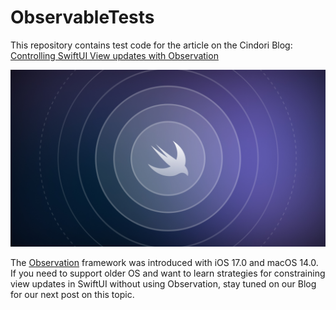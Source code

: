 # ObservableTests

This repository contains test code for the article on the Cindori Blog: [Controlling SwiftUI View updates with Observation](https://cindori.com/developer/observation-in-swiftui)

![Observation in SwiftUI](observation-intro-large.jpg)

The [Observation](https://developer.apple.com/documentation/observation) framework was introduced with iOS 17.0 and macOS 14.0. If you need to support older OS and want to learn strategies for constraining view updates in SwiftUI without using Observation, stay tuned on our Blog for our next post on this topic.
